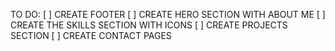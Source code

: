 TO DO:
[ ] CREATE FOOTER
[ ] CREATE HERO SECTION WITH ABOUT ME
[ ] CREATE THE SKILLS SECTION WITH ICONS
[ ] CREATE PROJECTS SECTION
[ ] CREATE CONTACT PAGES
